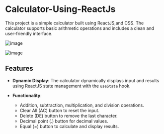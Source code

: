 # Calculator-Using-ReactJs


This project is a simple calculator built using ReactJS,and CSS. The calculator supports basic arithmetic operations and includes a clean and user-friendly interface.

![image](https://github.com/jatin78380/Calculator-Using-ReactJs/assets/149093745/9687b561-d21d-4f10-a23d-0a02d3a3a3c2)

![image](https://github.com/jatin78380/Calculator-Using-ReactJs/assets/149093745/cb86b6fb-b422-4ca3-ba3c-e6ebf18264c8)



## Features

- **Dynamic Display**: The calculator dynamically displays input and results using ReactJS state management with the `useState` hook.

- **Functionality**:
  - Addition, subtraction, multiplication, and division operations.
  - Clear All (AC) button to reset the input.
  - Delete (DE) button to remove the last character.
  - Decimal point (.) button for decimal values.
  - Equal (=) button to calculate and display results.
